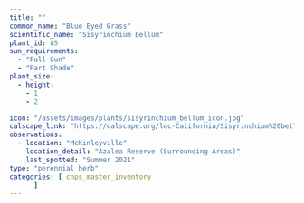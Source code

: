```yaml
---
title: ""
common_name: "Blue Eyed Grass"
scientific_name: "Sisyrinchium bellum"
plant_id: 85
sun_requirements:
  - "Full Sun"
  - "Part Shade"
plant_size:
  - height: 
    - 1
    - 2

icon: "/assets/images/plants/sisyrinchium_bellum_icon.jpg" 
calscape_link: "https://calscape.org/loc-California/Sisyrinchium%20bellum(%20)"
observations: 
  - location: "McKinleyville"
    location_detail: "Azalea Reserve (Surrounding Areas)"
    last_spotted: "Summer 2021"
type: "perennial herb"
categories: [ cnps_master_inventory
      ]
---
```


